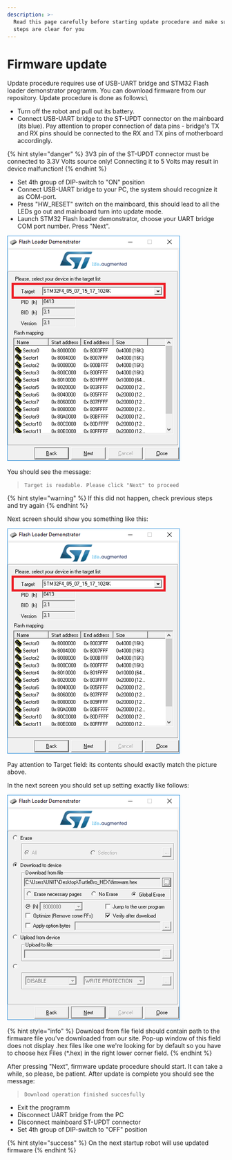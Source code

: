 ```yaml
---
description: >-
  Read this page carefully before starting update procedure and make sure all
  steps are clear for you
---
```


# Firmware update

Update procedure requires use of USB-UART bridge and STM32 Flash loader demonstrator programm. You can download firmware from our repository. Update procedure is done as follows:\


* Turn off the robot and pull out its battery.
* Connect USB-UART bridge to the ST-UPDT connector on the mainboard (its blue). Pay attention to proper connection of data pins - bridge's TX and RX pins should be connected to the RX and TX pins of motherboard accordingly.&#x20;

{% hint style="danger" %}
3V3 pin of the ST-UPDT connector must be connected to 3.3V Volts source only! Connecting it to 5 Volts may result in device malfunction!
{% endhint %}

* Set 4th group of DIP-switch to "ON" position
* Connect USB-UART bridge to your PC, the system should recognize it as COM-port.
* Press "HW\_RESET" switch on the mainboard, this should lead to all the LEDs go out and mainboard turn into update mode.
*   Launch STM32 Flash loader demonstrator, choose your UART bridge COM port number. Press "Next".



![](../.gitbook/assets/2.png)

You should see the message:

> ```
> Target is readable. Please click "Next" to proceed
> ```

{% hint style="warning" %}
If this did not happen, check previous steps and try again
{% endhint %}

Next screen should show you something like this:

![](../.gitbook/assets/2.png)

Pay attention to Target field: its contents should exactly match the picture above.

In the next screen you should set up setting exactly like follows:

![](../.gitbook/assets/3.png)

{% hint style="info" %}
Download from file field should contain path to the firmware file you've downloaded from our site. Pop-up window of this field does not display .hex files like one we're looking for by default so you have to choose hex Files (\*.hex) in the right lower corner field.
{% endhint %}

After pressing "Next", firmware update procedure should start. It can take a while, so please, be patient. After update is complete you should see the message:&#x20;

> ```
> Download operation finished succesfully
> ```

* Exit the programm
* Disconnect UART bridge from the PC
* Disconnect mainboard ST-UPDT connector
* Set 4th group of DIP-switch to "OFF" position

{% hint style="success" %}
On the next startup robot will use updated firmware
{% endhint %}

